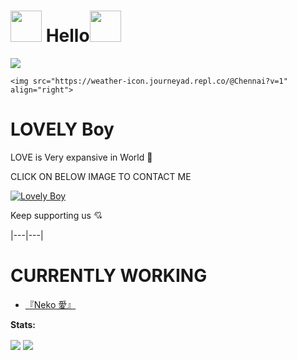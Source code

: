 # <img src="https://i.pinimg.com/originals/01/63/6c/01636c5434cd0462086620c60fdfec16.gif" width="50px"> Hello<img src="https://media.giphy.com/media/12oufCB0MyZ1Go/giphy.gif" width="50">

<p>

  <a href="https://count.getloli.com"><img src="https://count.getloli.com/get/@demo?theme=rule34" /></a>

    <img src="https://weather-icon.journeyad.repl.co/@Chennai?v=1" align="right">

 </p>

# LOVELY Boy

LOVE is Very expansive in World 💝

CLICK ON BELOW IMAGE TO CONTACT ME

[![Lovely Boy](https://telegra.ph/file/077f94fce1ebace404a0c.jpg)](https://t.me/Horimaya)

Keep supporting us 💘



|---|---|

# CURRENTLY WORKING

<!-- CURRENTLY-WORKING:START -->

- [『Neko 愛』](https://t.me/NekoXRobot)



<!-- CURRENTLY-WORKING:END -->

**Stats:**  

<img align="center" src="https://github-readme-stats.vercel.app/api?username=Hodacka&bg_color=30,e96443,904e95&title_color=fff&text_color=fff&count_private=true">

<img align="center" src="https://github-readme-stats.vercel.app/api/top-langs/?username=Hodacka&bg_color=30,e96443,904e95&title_color=fff&text_color=fff&count_private=true">
